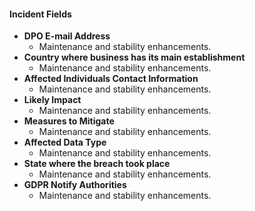 
#### Incident Fields
- **DPO E-mail Address**
  - Maintenance and stability enhancements.
- **Country where business has its main establishment**
  - Maintenance and stability enhancements.
- **Affected Individuals Contact Information**
  - Maintenance and stability enhancements.
- **Likely Impact**
  - Maintenance and stability enhancements.
- **Measures to Mitigate**
  - Maintenance and stability enhancements.
- **Affected Data Type**
  - Maintenance and stability enhancements.
- **State where the breach took place**
  - Maintenance and stability enhancements.
- **GDPR Notify Authorities**
  - Maintenance and stability enhancements.
